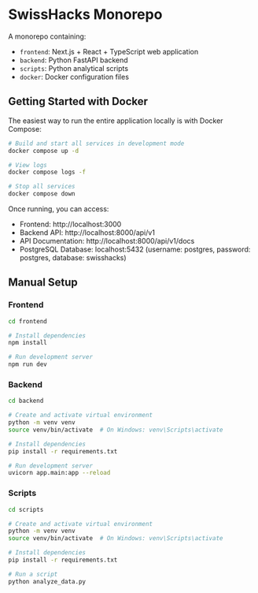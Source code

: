 # SwissHacks Monorepo

A monorepo containing:

- `frontend`: Next.js + React + TypeScript web application
- `backend`: Python FastAPI backend
- `scripts`: Python analytical scripts
- `docker`: Docker configuration files

## Getting Started with Docker

The easiest way to run the entire application locally is with Docker Compose:

```bash
# Build and start all services in development mode
docker compose up -d

# View logs
docker compose logs -f

# Stop all services
docker compose down
```

Once running, you can access:
- Frontend: http://localhost:3000
- Backend API: http://localhost:8000/api/v1
- API Documentation: http://localhost:8000/api/v1/docs
- PostgreSQL Database: localhost:5432 (username: postgres, password: postgres, database: swisshacks)

## Manual Setup

### Frontend

```bash
cd frontend

# Install dependencies
npm install

# Run development server
npm run dev
```

### Backend

```bash
cd backend

# Create and activate virtual environment
python -m venv venv
source venv/bin/activate  # On Windows: venv\Scripts\activate

# Install dependencies
pip install -r requirements.txt

# Run development server
uvicorn app.main:app --reload
```

### Scripts

```bash
cd scripts

# Create and activate virtual environment
python -m venv venv
source venv/bin/activate  # On Windows: venv\Scripts\activate

# Install dependencies
pip install -r requirements.txt

# Run a script
python analyze_data.py
```
